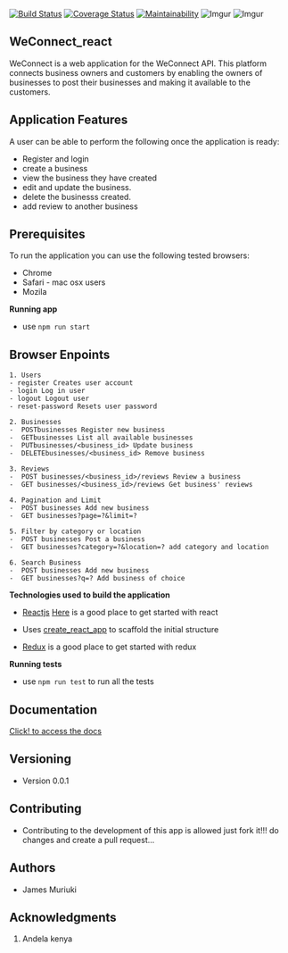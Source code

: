  [![Build Status](https://travis-ci.org/james947/Weconnect_react.svg?branch=develop&service=github)](https://travis-ci.org/james947/Weconnect_react)
[![Coverage Status](https://coveralls.io/repos/github/james947/Weconnect_react/badge.svg?branch=ch-test-config-with-mocha&service=github)](https://coveralls.io/github/james947/Weconnect_react?branch=ch-test-config-with-mocha)
[![Maintainability](https://api.codeclimate.com/v1/badges/27715c28b1951e349d86/maintainability)](https://codeclimate.com/github/james947/Weconnect_react/maintainability)
![Imgur](https://i.imgur.com/makfWLG.png)
![Imgur](https://i.imgur.com/hJqRcaM.png)


WeConnect_react
---
WeConnect is a web application for the WeConnect API. This platform connects business owners and customers by enabling the owners of businesses to post their businesses and making it available to the customers.

 Application Features
---
 
 A user can be able to perform the following once the application is ready:

 * Register and login
 * create a business
 * view the business they have created
 * edit and update the business.
 * delete the businesss created.
 * add review to another business


Prerequisites
---
To run the application you can use the following tested browsers:
* Chrome
* Safari - mac osx users
* Mozila

 **Running app**
 * use `npm run start` 


Browser Enpoints
---
```
1. Users 
- register Creates user account
- login Log in user
- logout Logout user
- reset-password Resets user password

2. Businesses
-  POSTbusinesses Register new business
-  GETbusinesses List all available businesses
-  PUTbusinesses/<business_id> Update business 
-  DELETEbusinesses/<business_id> Remove business

3. Reviews
-  POST businesses/<business_id>/reviews Review a business
-  GET businesses/<business_id>/reviews Get business' reviews

4. Pagination and Limit
-  POST businesses Add new business
-  GET businesses?page=?&limit=?

5. Filter by category or location
-  POST businesses Post a business
-  GET businesses?category=?&location=? add category and location

6. Search Business
-  POST businesses Add new business
-  GET businesses?q=? Add business of choice

```



 **Technologies used to build the application**

 * [Reactjs](https://reactjs.org/docs/hello-world.html) [Here](https://reactjs.org/tutorial/tutorial.html) is a good place to get started with react

 * Uses [create_react_app](https://github.com/facebook/create-react-app) to scaffold the initial structure

 * [Redux](https://redux.js.org/) is a good place to get started with redux

 **Running tests**
 * use `npm run test` to run all the tests

 Documentation
---
[Click! to access the docs](https://app.apiary.io/weconnect13/editor)

Versioning
---
- Version 0.0.1

Contributing
---
- Contributing to the development of this app is allowed just fork it!!!
  do changes and create a pull request...

Authors
---
* James Muriuki

Acknowledgments
---
1. Andela kenya